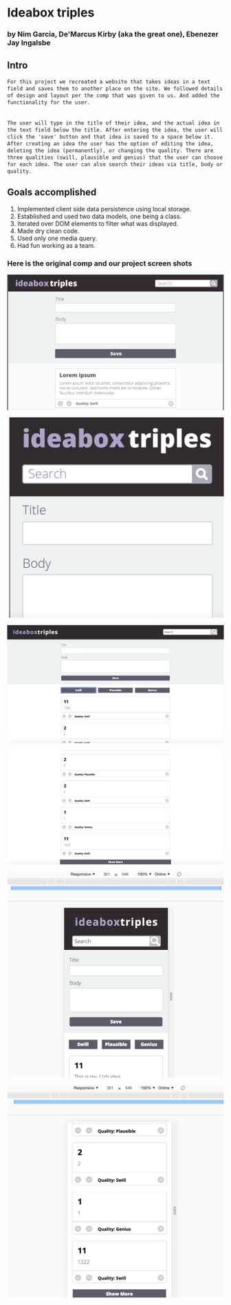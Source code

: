 # Ideabox triples
### by Nim Garcia, De'Marcus Kirby (aka the great one), Ebenezer Jay Ingalsbe
## Intro

	For this project we recreated a website that takes ideas in a text field and saves them to another place on the site. We followed details of design and layout per the comp that was given to us. And added the functionality for the user.


	The user will type in the title of their idea, and the actual idea in the text field below the title. After entering the idea, the user will click the 'save' button and that idea is saved to a space below it. After creating an idea the user has the option of editing the idea, deleting the idea (permanently), or changing the quality. There are three qualities (swill, plausible and genius) that the user can choose for each idea. The user can also search their ideas via title, body or quality.

## Goals accomplished

1.	Implemented client side data persistence using local storage.
2.	Established and used two data models, one being a class.
3.	Iterated over DOM elements to filter what was displayed.
4.	Made dry clean code.
5.	Used only one media query.
6.	Had fun working as a team.

### Here is the original comp and our project screen shots
![Screen shot for comp](images/compScreenShotDesktop.png)

![Screen shot for comp](images/compScreenShotMobile.png)

![Screen shot for project](images/IdeaBoxScreenShotTop.png)

![Screen shot for project](images/IdeaBoxScreenShotBottom.png)

![Mobile screen shot](images/IdeaBoxScreenShotMobileTop.png)

![Mobile screen shot](images/IdeaBoxScreenShotMobileBottom.png)

